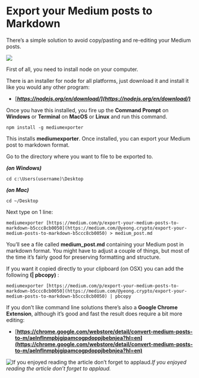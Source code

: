 
# Export your Medium posts to Markdown

There’s a simple solution to avoid copy/pasting and re-editing your Medium posts.

![](https://cdn-images-1.medium.com/max/2000/1*i-S80mDrkJQO2tJ_lhYwfA.png)

First of all, you need to install node on your computer.

There is an installer for node for all platforms, just download it and install it like you would any other program:

* [***https://nodejs.org/en/download/](https://nodejs.org/en/download/)***

Once you have this installed, you fire up the **Command Prompt** on **Windows** or **Terminal** on **MacOS** or **Linux** and run this command.

    npm install -g mediumexporter

This installs **mediumexporter**. Once installed, you can export your Medium post to markdown format.

Go to the directory where you want to file to be exported to.

***(on Windows)***

    cd c:\Users(username)\Desktop 

***(on Mac)***

    cd ~/Desktop 

Next type on 1 line:

    mediumexporter [https://medium.com/p/export-your-medium-posts-to-markdown-b5ccc8cb0050](https://medium.com/@yeong.crypto/export-your-medium-posts-to-markdown-b5ccc8cb0050) > medium_post.md

You’ll see a file called **medium_post.md** containing your Medium post in markdown format. You might have to adjust a couple of things, but most of the time it’s fairly good for preserving formatting and structure.

If you want it copied directly to your clipboard (on OSX) you can add the following **(| pbcopy)** :

    mediumexporter [https://medium.com/p/export-your-medium-posts-to-markdown-b5ccc8cb0050](https://medium.com/@yeong.crypto/export-your-medium-posts-to-markdown-b5ccc8cb0050) | pbcopy

If you don’t like command line solutions there’s also a **Google Chrome Extension**, although it’s good and fast the result does require a bit more editing:

* [**https://chrome.google.com/webstore/detail/convert-medium-posts-to-m/aelnflnmpbjgipamcogpdoppjbebnjea?hl=en](https://chrome.google.com/webstore/detail/convert-medium-posts-to-m/aelnflnmpbjgipamcogpdoppjbebnjea?hl=en)**

![If you enjoyed reading the article don’t forget to applaud.](https://cdn-images-1.medium.com/max/2000/1*eHf64Iyl2VhGN5WVOiu1rw.gif)*If you enjoyed reading the article don’t forget to applaud.*
